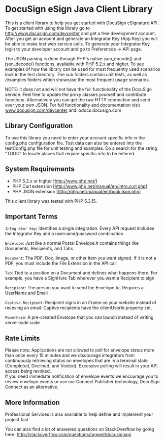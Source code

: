 DocuSign eSign Java Client Library
================================

This is a client library to help you get started with DocuSign eSignature API.
To get started with using this library go to <a href="http://www.docusign.com/devcenter">http://www.docusign.com/devcenter</a> and get
a free development account.  After you get an account and generate an Integrator Key (App Key) 
you will be able to make test web service calls.  To generate your Integrator Key login to your developer 
account and go to Preferences -> API page.

The JSON parsing is done through PHP's native json_encode() and json_decode() functions, available with 
PHP 5.2.x and higher.  To see examples of how the library can be used for most frequently used scenarios 
look in the test directory.  The sub folders contain unit tests, as well as /examples folders which 
showcase the most frequent usage scenarios.

NOTE: it does not and will not have the full functionality of the DocuSign service.
Feel free to update the proxy classes yourself and contribute functions.
Alternatively you can get the raw HTTP connection and send over your own JSON.
For full functionality and documentation visit www.docusign.com/devcenter and iodocs.docusign.com


Library Configuration
-------------------------

To use this library you need to enter your account specific info in the config.php configuration file.
Test data can also be entered into the testConfig.php file for unit testing and examples.
Do a search for the string "TODO" to locate places that require specific info to be entered.


System Requirements
-------------------------

- PHP 5.2.x or higher [http://www.php.net/]
- PHP Curl extension [http://www.php.net/manual/en/intro.curl.php]
- PHP JSON extension [http://php.net/manual/en/book.json.php]

This client library was tested with PHP 5.3.15.


Important Terms
-------------------------

`Integrator Key`: Identifies a single integration. Every API 
request includes the Integrator Key and a 
username/password combination

`Envelope`: Just like a normal Postal Envelope.It contains 
things like Documents, Recipients, and Tabs

`Document`: The PDF, Doc, Image, or other item you want 
signed. If it is not a PDF, you must include the File 
Extension in the API call

`Tab`: Tied to a position on a Document and defines what 
happens there. For example, you have a SignHere Tab 
wherever you want a Recipient to sign

`Recipient`: The person you want to send the Envelope 
to. Requires a UserName and Email

`Captive Recipient`: Recipient signs in an iframe on your 
website instead of receving an email.  Captive recipients have the
clientUserId property set.

`PowerForm`: A pre-created Envelope that you can launch
instead of writing server-side code

Rate Limits
-------------------------

Please note: Applications are not allowed to poll for envelope status more
than once every 15 minutes and we discourage integrators from continuously
retrieving status on envelopes that are in a terminal state (Completed, 
Declined, and Voided).  Excessive polling will result in your API access 
being revoked.  
If you need immediate notification of envelope events we encourage you to 
review envelope events or use our Connect Publisher technology, DocuSign 
Connect as an alternative.

More Information
-------------------------

Professional Services is also available to help define and implement your
project fast. 

You can also find a lot of answered questions on StackOverflow by going here:
http://stackoverflow.com/questions/tagged/docusignapi
